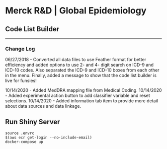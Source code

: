 # Merck R&D | Global Epidemiology
## Code List Builder
-------------

### Change Log
06/27/2018 - Converted all data files to use Feather format for better efficiency and added options to use 2- and 4- digit search on ICD-9 and ICD-10 codes. Also separated the ICD-9 and ICD-10 boxes from each other in the menu. Finally, added a message to show that the code list builder is live for funsies!

10/14/2020 - Added MedDRA mapping file from Medical Coding.
10/14/2020 - Added experimental action button to add classifier variable and reset selections.
10/14/2020 - Added information tab item to provide more detail about data sources and data linkage.

## Run Shiny Server
```
source .envrc
$(aws ecr get-login --no-include-email)
docker-compose up
```
